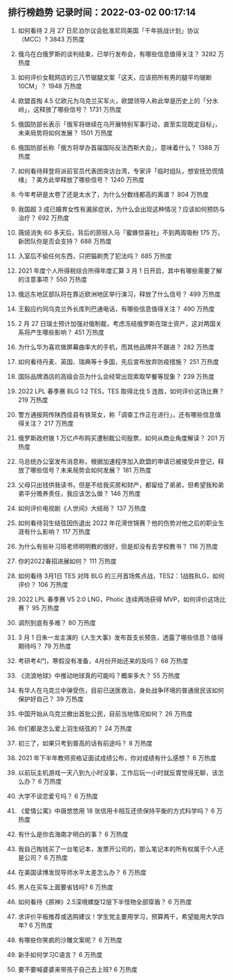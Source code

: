 
## 排行榜趋势 记录时间：2022-03-02 00:17:14
  
  1. 如何看待 2 月 27 日尼泊尔议会批准尼同美国「千年挑战计划」协议（MCC）? 3843 万热度
    
  2. 俄乌在白俄罗斯的谈判结束，已举行发布会，有哪些信息值得关注？ 3282 万热度
    
  3. 如何评价女鞋网店的三八节锯腿文案「这天，应该把所有男的腿平均锯断 10CM」？ 1948 万热度
    
  4. 欧盟首掏 4.5 亿欧元为乌克兰买军火，欧盟领导人称此举是历史上的「分水岭」，这释放了哪些信号？ 1731 万热度
    
  5. 俄国防部长表示「俄军将继续在乌开展特别军事行动，直至实现既定目标」，未来局势将如何发展？ 1501 万热度
    
  6. 俄国防部长称「俄方将举办首届国际反法西斯大会」，意味着什么？ 1388 万热度
    
  7. 如何看待拜登将派前官员代表团突访台湾，专家评「临时组队，想安抚恐慌情绪」？美方此举释放了哪些信号？ 1240 万热度
    
  8. 今年考研是太卷了还是太水了，为什么分数线都高的离谱？ 804 万热度
    
  9. 我国超 3 成已婚育女性有漏尿症状，为什么会出现这种情况？应该如何预防与治疗？ 692 万热度
    
  10. 薇娅消失 60 多天后，背后的原班人马「蜜蜂惊喜社」不到两周吸粉 175 万，新团队你是否会支持？ 688 万热度
    
  11. 入室后不偷任何东西，只把猫剃秃了犯法吗？ 685 万热度
    
  12. 2021 年度个人所得税综合所得年度汇算 3 月 1 日开启，其中有哪些需要了解的注意事项？ 550 万热度
    
  13. 俄远东地区部队将在靠近欧洲地区举行演习，释放了什么信号？ 499 万热度
    
  14. 王毅应约同乌克兰外长库列巴通电话，有哪些信息值得关注？ 490 万热度
    
  15. 2 月 27 日瑞士预计加强对俄制裁，考虑冻结俄罗斯在瑞士资产，这对两国关系将产生哪些影响？ 451 万热度
    
  16. 为什么华为喜欢做屏幕曲率大的手机，而其他品牌并不跟进？ 282 万热度
    
  17. 如何看待丹麦、英国、瑞典等十多国，先后宣布放弃防疫措施？ 251 万热度
    
  18. 国际品牌酒店的高级会员为什么会经常出现索取早餐等现象？ 239 万热度
    
  19. 2022 LPL 春季赛 BLG 1:2 TES，TES 取得北伐 5 连胜，如何评价这场比赛？ 219 万热度
    
  20. 警方通报网传陕西佳县有铁笼女，称「调查工作正在进行」，还有哪些信息值得关注？ 217 万热度
    
  21. 俄罗斯政府拨 1 万亿卢布购买遭制裁公司股票，如何从商业角度解读？ 201 万热度
    
  22. 乌总统办公室发布消息称，根据加速程序加入欧盟的申请已被接受并登记，释放了哪些信号？未来局势会如何发展？ 181 万热度
    
  23. 父母只出钱供我读书，但是不给我买房和财产，都留给了弟弟，但希望我和弟弟平分赡养责任，我应该怎么做？ 146 万热度
    
  24. 如何评价电视剧《人世间》大结局？ 137 万热度
    
  25. 如何看待羽生结弦因伤退出 2022 年花滑世锦赛？他的伤势对他之后的职业生涯有什么影响？ 117 万热度
    
  26. 为什么有些补习班老师明明教的很好，但是却没有去学校教书？ 116 万热度
    
  27. 你的2022春招进展如何？ 111 万热度
    
  28. 如何看待 3月1日 TES 对阵 BLG 的三月首场焦点战，TES2：1战胜BLG，如何评价？ 106 万热度
    
  29. 2022 LPL 春季赛 V5 2:0 LNG，Photic 连续两场获得 MVP，如何评价这场比赛？ 95 万热度
    
  30. 调剂到底有多难？ 80 万热度
    
  31. 3 月 1 日朱一龙主演的《人生大事》发布首支长预告，透露了哪些信息？值得期待吗？ 79 万热度
    
  32. 考研考4门，寒假没有准备，4月份开始还来的及吗？ 68 万热度
    
  33. 《流浪地球》中推动地球真的可能吗？概率多大？ 55 万热度
    
  34. 有华人在乌克兰中弹受伤，目前已送医救治，身处战争环境的普通居民该如何保护好自己？ 39 万热度
    
  35. 中国开始从乌克兰撤出首批公民，目前当地情况如何？ 26 万热度
    
  36. 你们都是怎么爱上羽生结弦的？ 24 万热度
    
  37. 初三了，如果只考到普高的话有前途吗？ 8 万热度
    
  38. 2021 年下半年教师资格证面试成绩公布，你对成绩有什么感想？ 6 万热度
    
  39. 以前玩主机游戏一天八到九小时没事，工作后玩一小时就反胃觉得无聊，该怎么办？ 6 万热度
    
  40. 大学不谈恋爱亏吗？ 6 万热度
    
  41. 《爱情公寓》中唐悠悠用 18 张信用卡相互还债保持平衡的方式科学吗？ 6 万热度
    
  42. 有什么是你去海南才明白的事？ 6 万热度
    
  43. 我自己掏钱买了一台笔记本，发票开公司的，那么笔记本的所有权属于个人还是公司？ 6 万热度
    
  44. 在美国读博发现导师水平太差怎么办？ 6 万热度
    
  45. 男人在买车上面要省钱吗? 6 万热度
    
  46. 如何看待《原神》2.5深境螺旋12层下半怪物全部穿盾？ 6 万热度
    
  47. 求评价平板推荐或选购建议！学生党主要用学习，预算两千，希望能用大学四年? 6 万热度
    
  48. 有哪些你笑疯的沙雕文案呢？ 6 万热度
    
  49. 新手如何学习C语言？ 6 万热度
    
  50. 要不要喊婆婆来带孩子自己去上班? 6 万热度
    